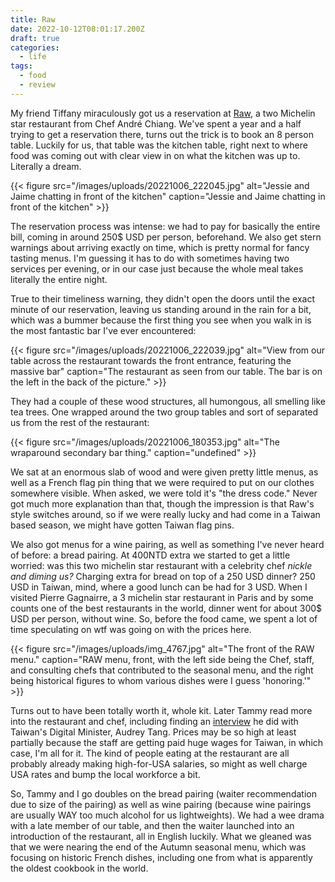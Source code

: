 ```yaml
---
title: Raw
date: 2022-10-12T08:01:17.200Z
draft: true
categories:
  - life
tags:
  - food
  - review
---
```

My friend Tiffany miraculously got us a reservation at [Raw](https://www.raw.com.tw/en), a two Michelin star restaurant from Chef André Chiang. We've spent a year and a half trying to get a reservation there, turns out the trick is to book an 8 person table. Luckily for us, that table was the kitchen table, right next to where food was coming out with clear view in on what the kitchen was up to. Literally a dream.

{{< figure src="/images/uploads/20221006_222045.jpg" alt="Jessie and Jaime chatting in front of the kitchen" caption="Jessie and Jaime chatting in front of the kitchen" >}}

The reservation process was intense: we had to pay for basically the entire bill, coming in around 250$ USD per person, beforehand. We also get stern warnings about arriving exactly on time, which is pretty normal for fancy tasting menus. I'm guessing it has to do with sometimes having two services per evening, or in our case just because the whole meal takes literally the entire night.

True to their timeliness warning, they didn't open the doors until the exact minute of our reservation, leaving us standing around in the rain for a bit, which was a bummer because the first thing you see when you walk in is the most fantastic bar I've ever encountered:

{{< figure src="/images/uploads/20221006_222039.jpg" alt="View from our table across the restaurant towards the front entrance, featuring the massive bar" caption="The restaurant as seen from our table. The bar is on the left in the back of the picture." >}}

They had a couple of these wood structures, all humongous, all smelling like tea trees. One wrapped around the two group tables and sort of separated us from the rest of the restaurant:

{{< figure src="/images/uploads/20221006_180353.jpg" alt="The wraparound secondary bar thing." caption="undefined" >}}

We sat at an enormous slab of wood and were given pretty little menus, as well as a French flag pin thing that we were required to put on our clothes somewhere visible. When asked, we were told it's "the dress code." Never got much more explanation than that, though the impression is that Raw's style switches around, so if we were really lucky and had come in a Taiwan based season, we might have gotten Taiwan flag pins. 

We also got menus for a wine pairing, as well as something I've never heard of before: a bread pairing. At 400NTD extra we started to get a little worried: was this two michelin star restaurant with a celebrity chef *nickle and diming us?* Charging extra for bread on top of a 250 USD dinner? 250 USD in Taiwan, mind, where a good lunch can be had for 3 USD. When I visited Pierre Gagnairre, a 3 michelin star restaurant in Paris and by some counts one of the best restaurants in the world, dinner went for about 300$ USD per person, without wine. So, before the food came, we spent a lot of time speculating on wtf was going on with the prices here. 

{{< figure src="/images/uploads/img_4767.jpg" alt="The front of the RAW menu." caption="RAW menu, front, with the left side being the Chef, staff, and consulting chefs that contributed to the seasonal menu, and the right being historical figures to whom various dishes were I guess 'honoring.'" >}}

Turns out to have been totally worth it, whole kit. Later Tammy read more into the restaurant and chef, including finding an [interview](https://www.youtube.com/watch?v=YsaXr2h478k) he did with Taiwan's Digital Minister, Audrey Tang. Prices may be so high at least partially because the staff are getting paid huge wages for Taiwan, in which case, I'm all for it. The kind of people eating at the restaurant are all probably already making high-for-USA salaries, so might as well charge USA rates and bump the local workforce a bit. 

So, Tammy and I go doubles on the bread pairing (waiter recommendation due to size of the pairing) as well as wine pairing (because wine pairings are usually WAY too much alcohol for us lightweights). We had a wee drama with a late member of our table, and then the waiter launched into an introduction of the restaurant, all in English luckily. What we gleaned was that we were nearing the end of the Autumn seasonal menu, which was focusing on historic French dishes, including one from what is apparently the oldest cookbook in the world.
